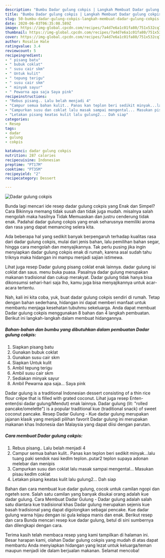 ```yaml
---
description: "Bumbu Dadar gulung cokpis | Langkah Membuat Dadar gulung cokpis Yang Bisa Manjain Lidah"
title: "Bumbu Dadar gulung cokpis | Langkah Membuat Dadar gulung cokpis Yang Bisa Manjain Lidah"
slug: 50-bumbu-dadar-gulung-cokpis-langkah-membuat-dadar-gulung-cokpis-yang-bisa-manjain-lidah
date: 2020-06-03T06:35:08.589Z
image: https://img-global.cpcdn.com/recipes/7a4d7e6a1c01fa80/751x532cq70/dadar-gulung-cokpis-foto-resep-utama.jpg
thumbnail: https://img-global.cpcdn.com/recipes/7a4d7e6a1c01fa80/751x532cq70/dadar-gulung-cokpis-foto-resep-utama.jpg
cover: https://img-global.cpcdn.com/recipes/7a4d7e6a1c01fa80/751x532cq70/dadar-gulung-cokpis-foto-resep-utama.jpg
author: Rosalie Hale
ratingvalue: 3.4
reviewcount: 5
recipeingredient:
- " pisang batu"
- " bubuk coklat"
- " susu cair skm"
- " Untuk kulit"
- " tepung terigu"
- " susu cair skm"
- " minyak sayur"
- " Pewarna apa saja Saya pink"
recipeinstructions:
- "Rebus pisang.. Lalu belah menjadi 4"
- "Campur semua bahan kulit.. Panas kan teplon beri sedikit minyak...lalu tuang paki sendok nasi kedlm teplon..putar2 teplon supaya adonan melebar dan menipis"
- "Campurkan susu dan coklat lalu masak sampai mengental... Masukan pisau kedlm coklat"
- "Letakan pisang keatas kulit lalu gulung2... Dah siap"
categories:
- Resep
tags:
- dadar
- gulung
- cokpis

katakunci: dadar gulung cokpis 
nutrition: 287 calories
recipecuisine: Indonesian
preptime: "PT17M"
cooktime: "PT35M"
recipeyield: "2"
recipecategory: Dessert

---
```



![Dadar gulung cokpis](https://img-global.cpcdn.com/recipes/7a4d7e6a1c01fa80/751x532cq70/dadar-gulung-cokpis-foto-resep-utama.jpg)

Bunda lagi mencari ide resep dadar gulung cokpis yang Enak dan Simpel? Cara Bikinnya memang tidak susah dan tidak juga mudah. misalnya salah mengolah maka hasilnya Tidak Memuaskan dan justru cenderung tidak enak. Padahal dadar gulung cokpis yang enak seharusnya memiliki aroma dan rasa yang dapat memancing selera kita.

Ada beberapa hal yang sedikit banyak berpengaruh terhadap kualitas rasa dari dadar gulung cokpis, mulai dari jenis bahan, lalu pemilihan bahan segar, hingga cara mengolah dan menyajikannya. Tak perlu pusing jika ingin menyiapkan dadar gulung cokpis enak di rumah, karena asal sudah tahu triknya maka hidangan ini mampu menjadi sajian istimewa.

Lihat juga resep Dadar gulung pisang coklat enak lainnya. dadar gulung isi coklat dan saus. menu buka puasa. Pasalnya dadar gulung merupakan makanan tradisional dan cukup merakyat. Dadar gulung tidak hanya bisa dikonsumsi sehari-hari saja lho, kamu juga bisa menyajikannya untuk acar-acara tertentu.


Nah, kali ini kita coba, yuk, buat dadar gulung cokpis sendiri di rumah. Tetap dengan bahan sederhana, hidangan ini dapat memberi manfaat untuk membantu menjaga kesehatan tubuhmu sekeluarga. Anda dapat membuat Dadar gulung cokpis menggunakan 8 bahan dan 4 langkah pembuatan. Berikut ini langkah-langkah dalam membuat hidangannya.

<!--inarticleads1-->

##### Bahan-bahan dan bumbu yang dibutuhkan dalam pembuatan Dadar gulung cokpis:

1. Siapkan  pisang batu
1. Gunakan  bubuk coklat
1. Gunakan  susu cair skm
1. Siapkan  Untuk kulit
1. Ambil  tepung terigu
1. Ambil  susu cair skm
1. Sediakan  minyak sayur
1. Ambil  Pewarna apa saja... Saya pink


Dadar gulung is a traditional Indonesian dessert consisting of a thin rice flour crêpe that is filled with grated coconut. Lihat juga resep Enten-enten(isi dadar gulung/Mendut) enak lainnya. Dadar gulung (lit: &#34;rolled pancake/omelette&#34;) is a popular traditional kue (traditional snack) of sweet coconut pancake. Resep Dadar Gulung - Kue dadar gulung merupakan jajanan klasik yang menjadi pilihan favorit Dadar gulung ini merupakan makanan khas Indonesia dan Malaysia yang dapat diisi dengan parutan. 

<!--inarticleads2-->

##### Cara membuat Dadar gulung cokpis:

1. Rebus pisang.. Lalu belah menjadi 4
1. Campur semua bahan kulit.. Panas kan teplon beri sedikit minyak...lalu tuang paki sendok nasi kedlm teplon..putar2 teplon supaya adonan melebar dan menipis
1. Campurkan susu dan coklat lalu masak sampai mengental... Masukan pisau kedlm coklat
1. Letakan pisang keatas kulit lalu gulung2... Dah siap


Bahan dan cara membuat kue dadar gulung, cocok untuk camilan ngopi dan ngeteh sore. Salah satu camilan yang banyak disukai orang adalah kue dadar gulung. Cara Membuat Dadar Gulung - Dadar gulung adalah salah satu diantara kue tradisional khas Dadar gulung merupakan sejenis kue basah tradisional yang dapat digolongkan sebagai pencake. Kue dadar gulung warna hijau dengan isi gula kelapa manis dan enak. Berikut resep dan cara Bunda mencari resep kue dadar gulung, betul di sini sumbernya dan dilengkapi dengan cara. 

Terima kasih telah membaca resep yang kami tampilkan di halaman ini. Besar harapan kami, olahan Dadar gulung cokpis yang mudah di atas dapat membantu Anda menyiapkan hidangan yang lezat untuk keluarga/teman maupun menjadi ide dalam berjualan makanan. Selamat mencoba!
